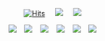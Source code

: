 <!-- ### Hi there 👋 -->

<div align=center>
  
[![Hits](https://hits.seeyoufarm.com/api/count/incr/badge.svg?url=https%3A%2F%2Fgithub.com%2Fsunm-in&count_bg=%2379C83D&title_bg=%23555555&icon=&icon_color=%23E7E7E7&title=hits&edge_flat=false)](https://hits.seeyoufarm.com)
  &nbsp;&nbsp;&nbsp;
<a href="https://github.com/sunm-in"><img src="https://img.shields.io/badge/-Github-%23181717.svg?&logo=GitHub&logoColor=white" /></a>
  &nbsp;&nbsp;&nbsp;
<a href="https://velog.io/@sunm309"><img src="https://img.shields.io/badge/-Blog-brightgreen.svg?&logo=Bloglovin&logoColor=white" /></a>


  
<img src="https://img.shields.io/badge/-HTML-%23E34F26.svg?&logo=HTML5&logoColor=white" />
&nbsp;&nbsp;
<img src="https://img.shields.io/badge/-CSS-%231572B6.svg?&logo=CSS3&logoColor=white" />
&nbsp;&nbsp;
<img src="https://img.shields.io/badge/-JavaScript-%23F7DF1E.svg?&logo=JavaScript&logoColor=white" />
&nbsp;&nbsp;
<img src="https://img.shields.io/badge/-TypeScript-%233178C6.svg?&logo=TypeScript&logoColor=white" />
&nbsp;&nbsp;
<img src="https://img.shields.io/badge/-React-%2361DAFB.svg?&logo=React&logoColor=white" />
&nbsp;&nbsp;
<img src="https://img.shields.io/badge/-Redux-%23764ABC.svg?&logo=Redux&logoColor=white" />

</div>

<!-- <img src="https://img.shields.io/badge/-JavaScript-%23F7DF1E.svg?&logo=JavaScript&logoColor=white" /> -->
<!-- <img alt="Python" src ="https://img.shields.io/badge/기술명-원하는색상코드.svg?&style=for-the-badge&logo=로고명&logoColor=로고색상"/> -->

<!--
**sunm-in/sunm-in** is a ✨ _special_ ✨ repository because its `README.md` (this file) appears on your GitHub profile.

Here are some ideas to get you started:

- 🔭 I’m currently working on ...
- 🌱 I’m currently learning ...
- 👯 I’m looking to collaborate on ...
- 🤔 I’m looking for help with ...
- 💬 Ask me about ...
- 📫 How to reach me: ...
- 😄 Pronouns: ...
- ⚡ Fun fact: ...
-->
